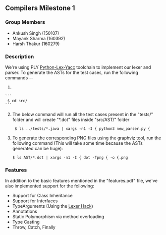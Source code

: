 ## Compilers Milestone 1

### Group Members
- Ankush Singh (150107)
- Mayank Sharma (160392)
- Harsh Thakur (160279)

### Description

We're using PLY [Python-Lex-Yacc](https://www.dabeaz.com/ply/ply.html) toolchain to implement our lexer and parser. To generate the ASTs for the test cases, run the following commands --

1.

    ```
     $ cd src/
    ```

2.
    The below command will run all the test cases present in the "tests/" folder and will create "\*.dot" files inside "src/AST/" folder

    ```
     $ ls ../tests/*.java | xargs -n1 -I { python3 new_parser.py {
    ```

3.
    To generate the corresponding PNG files using the graphviz tool, run the following command (This will take some time because the ASTs generated can be huge):

    ```
    $ ls AST/*.dot | xargs -n1 -I { dot -Tpng { -o {.png
    ```

### Features

In addition to the basic features mentioned in the "features.pdf" file, we've also implemented support for the following:

* Support for Class Inheritance
* Support for Interfaces
* TypeArguments (Using the [Lexer Hack](https://en.wikipedia.org/wiki/Lexer_hack))
* Annotations
* Static Polymorphism via method overloading
* Type Casting
* Throw, Catch, Finally
